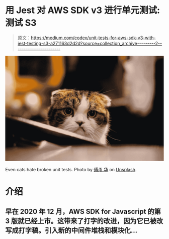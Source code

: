 # 用 Jest 对 AWS SDK v3 进行单元测试:测试 S3

> 原文：<https://medium.com/codex/unit-tests-for-aws-sdk-v3-with-jest-testing-s3-a271163d2d2d?source=collection_archive---------2----------------------->

![](img/a2b5cc0ed1684dd7c363460a493f983d.png)

Even cats hate broken unit tests. Photo by [傅甬 华](https://unsplash.com/@hhh13?utm_source=unsplash&utm_medium=referral&utm_content=creditCopyText) on [Unsplash](https://unsplash.com/s/photos/frustrated?utm_source=unsplash&utm_medium=referral&utm_content=creditCopyText).

# 介绍

## 早在 2020 年 12 月，AWS SDK for Javascript 的第 3 版就已经上市。这带来了打字的改进，因为它已被改写成打字稿。引入新的中间件堆栈和模块化…